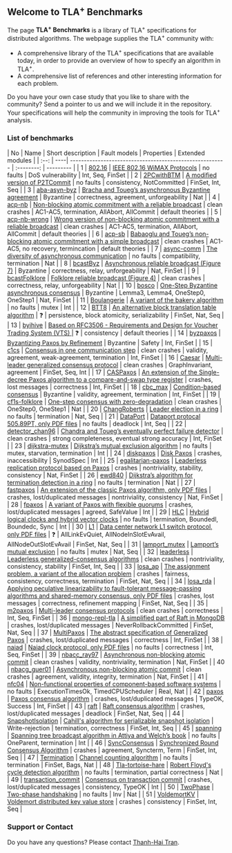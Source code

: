  
## Welcome to TLA<sup>+</sup> Benchmarks 

The page **TLA<sup>+</sup> Benchmarks** is a library of TLA<sup>+</sup> specifications for distributed algorithms. The webpage supplies the TLA<sup>+</sup> community with:

- A comprehensive library of the TLA<sup>+</sup> specifications that are available today, in order to provide an overview of how to specify an algorithm in TLA<sup>+</sup>.
- A comprehensive list of references and other interesting information for each problem.

Do you have your own case study that you like to share with the community? Send a pointer to us and we will include it in the repository. Your specifications will help the community in improving the tools for TLA<sup>+</sup> analysis.

### List of benchmarks

| No | Name  | Short description | Fault models	| Properties | Extended modules | 
| :--: | ----| -------------------------------------------------------- | :--------: | ---------  | 
| 1 | <a href="http://list.cs.northwestern.edu/802.16/">802.16</a> | <a href="https://ieeexplore.ieee.org/document/5062485/">IEEE 802.16 WiMAX Protocols</a> | no faults | DoS vulnerability | Int, Seq, FinSet | 
| 2 | <a href="https://github.com/muratdem/PlusCal-examples/blob/master/2PCTM/2PCwithBTM.tla">2PCwithBTM</a> | <a href="http://lamport.azurewebsites.net/tla/two-phase.html">A modified version of P2TCommit</a> | no faults | consistency, NotCommitted | FinSet, Int, Seq | 
| 3 | <a href="https://github.com/banhday/tlabenchmarks/tree/master/benchmarks/aba-asyn-byz">aba-asyn-byz</a> | <a href="https://dl.acm.org/citation.cfm?id=214134">Bracha and Toueg’s asynchronous Byzantine agreement</a> | Byzantine | correctness, agreement, unforgeability | Nat | 
| 4 | <a href="https://members.loria.fr/SMerz/talks/argentina2005/Charpentier/charpov/Teaching/CS-986/TLC/">acp-nb</a> | <a href="https://dl.acm.org/citation.cfm?id=302436">Non-blocking atomic commitment with a reliable broadcast</a> | clean crashes | AC1-AC5, termination, AllAbort, AllCommit | default theories | 
| 5 | <a href="https://members.loria.fr/SMerz/talks/argentina2005/Charpentier/charpov/Teaching/CS-986/TLC/">acp-nb-wrong</a> | <a href="https://dl.acm.org/citation.cfm?id=302436">Wrong version of non-blocking atomic commitment with a reliable broadcast</a> | clean crashes | AC1-AC5, termination, AllAbort, AllCommit | default theories | 
| 6 | <a href="https://members.loria.fr/SMerz/talks/argentina2005/Charpentier/charpov/Teaching/CS-986/TLC/">acp-sb</a> | <a href="https://dl.acm.org/citation.cfm?id=302436">Babaoglu and Toueg’s non-blocking atomic commitment with a simple broadcast</a> | clean crashes | AC1-AC5, no recovery, termincation | default theories | 
| 7 | <a href="http://hurault.perso.enseeiht.fr/asynchronousCommunication/">async-comm</a> | <a href="https://link.springer.com/article/10.1007/s00165-016-0379-x">The diversity of asynchronous communication</a> | no faults | compatibility, termination | Nat | 
| 8 | <a href="https://github.com/banhday/tlabenchmarks/tree/master/benchmarks/bcastByz">bcastByz</a> | <a href="https://link.springer.com/article/10.1007/BF01667080">Asynchronous reliable broadcast (Figure 7)</a> | Byzantine | correctness, relay, unforgeability | Nat, FinSet | 
| 9 | <a href="https://github.com/banhday/tlabenchmarks/tree/master/benchmarks/bcastFolklore">bcastFolklore</a> | <a href="https://dl.acm.org/citation.cfm?id=226647">Folklore reliable broadcast (Figure 4)</a> | clean crashes | correctness, relay, unforgeability | Nat | 
| 10 | <a href="https://github.com/banhday/tlabenchmarks/tree/master/benchmarks/bosco">bosco</a> | <a href="https://link.springer.com/chapter/10.1007/978-3-540-87779-0_30">One-Step Byzantine asynchronous consensus</a> | Byzantine | Lemma3, Lemma4, OneStep0, OneStep1 | Nat, FinSet | 
| 11 | <a href="https://github.com/tlaplus/Examples/tree/master/specifications/Bakery-Boulangerie">Boulangerie</a> | <a href="https://dl.acm.org/citation.cfm?id=2950394">A variant of the bakery algorithm</a> | no faults | mutex | Int | 
| 12 | <a href="https://github.com/bgbhpe/btt8">BTT8</a> | <a href="">An alternative block translation table algorithm</a> | ❓ | persistence, block atomicity, serializability | FinSet, Nat, Seq | 
| 13 | <a href="https://github.com/byisystems/byihive">byihive</a> | <a href="https://tools.ietf.org/rfc/rfc3506.txt">Based on RFC3506 - Requirements and Design for Voucher Trading System (VTS) </a> | ❓ | consistency | default theories | 
| 14 | <a href="http://lamport.azurewebsites.net/tla/byzpaxos.html">byzpaxos</a> | <a href="http://lamport.azurewebsites.net/tla/byzsimple.pdf">Byzantizing Paxos by Refinement</a> | Byzantine | Safety | Int, FinSet | 
| 15 | <a href="https://github.com/banhday/tlabenchmarks/tree/master/benchmarks/c1cs">c1cs</a> | <a href="https://link.springer.com/chapter/10.1007/3-540-44743-1_4">Consensus in one communication step</a> | clean crashes | validity, agreement, weak-agreement, termination | Int, FinSet | 
| 16 | <a href="https://github.com/nano-o/Caesar">Caesar</a> | <a href="https://ieeexplore.ieee.org/document/8023110/">Multi-leader generalized consensus protocol</a> | clean crashes | GraphInvariant, agreement | FinSet, Seq, Int | 
| 17 | <a href="https://github.com/tschottdorf/caspaxos-tla">CASPaxos</a> | <a href="">An extension of the Single-decree Paxos algorithm to a compare-and-swap type register</a> | crashes, lost messages | correctness | Int, FinSet | 
| 18 | <a href="https://github.com/banhday/tlabenchmarks/tree/master/benchmarks/cbc_max">cbc_max</a> | <a href="https://ieeexplore.ieee.org/document/1209964/">Condition-based consensus</a> | Byzantine | validity, agreement, termination | Int, FinSet | 
| 19 | <a href="https://github.com/banhday/tlabenchmarks/tree/master/benchmarks/cf1s-folklore">cf1s-folklore</a> | <a href="https://ieeexplore.ieee.org/abstract/document/1633503/">One-step consensus with zero-degradation</a> | clean crashes | OneStep0, OneStep1 | Nat | 
| 20 | <a href="https://github.com/tlaplus/Examples/tree/master/specifications/chang_roberts">ChangRoberts</a> | <a href="https://dl.acm.org/citation.cfm?id=359108">Leader election in a ring</a> | no faults | termination | Nat, Seq | 
| 21 | <a href="https://ieeexplore.ieee.org/iel7/7858577/7862346/07862411.pdf">DataPort</a> | <a href="https://ieeexplore.ieee.org/iel7/7858577/7862346/07862411.pdf">Dataport protocal 505.89PT, only PDF files</a> | no faults | deadlock | Int, Seq | 
| 22 | <a href="https://github.com/banhday/tlabenchmarks/tree/master/benchmarks/detector_chan96">detector_chan96</a> | <a href="https://dl.acm.org/citation.cfm?id=226647">Chandra and Toueg’s eventually perfect failure detector</a> | clean crashes | strong completeness, eventual strong accuracy | Int, FinSet | 
| 23 | <a href="https://github.com/tlaplus/Examples/tree/master/specifications/dijkstra-mutex">dijkstra-mutex</a> | <a href="https://dl.acm.org/citation.cfm?id=365617">Dijkstra’s mutual exclusion algorithm</a> | no faults | mutex, starvation, termination | Int | 
| 24 | <a href="https://github.com/nano-o/MultiPaxos/blob/master/DiskPaxos.tla">diskpaxos</a> | <a href="https://lamport.azurewebsites.net/pubs/disk-paxos.pdf">Disk Paxos</a> | crashes, inaccessibility | SynodSpec | Int | 
| 25 | <a href="https://github.com/efficient/epaxos">egalitarian-paxos</a> | <a href="https://dl.acm.org/citation.cfm?id=2517350">Leaderless replication protocol based on Paxos</a> | crashes | nontriviality, stability, consistency | Nat, FinSet | 
| 26 | <a href="https://github.com/tlaplus/Examples/tree/master/specifications/ewd840">ewd840</a> | <a href="https://www.cs.utexas.edu/users/EWD/ewd08xx/EWD840.PDF">Dijkstra’s algorithm for termination detection in a ring</a> | no faults | termination | Nat | 
| 27 | <a href="https://www.microsoft.com/en-us/research/publication/fast-paxos/">fastpaxos</a> | <a href="https://www.microsoft.com/en-us/research/publication/fast-paxos/">An extension of the classic Paxos algorithm, only PDF files</a> | crashes, lost/duplicated messages | nontriviality, consistency | Nat, FinSet | 
| 28 | <a href="https://github.com/fpaxos/fpaxos-tlaplus">fpaxos</a> | <a href="https://arxiv.org/pdf/1608.06696v1.pdf">A variant of Paxos with flexible quorums</a> | crashes, lost/duplicated messages | agreed, SafeValue | Int | 
| 29 | <a href="https://github.com/muratdem/HLC">HLC</a> | <a href="https://cse.buffalo.edu/tech-reports/2014-04.pdf">Hybrid logical clocks and hybrid vector clocks</a> | no faults | termination, Boundedl, Boundedc, Sync | Int | 
| 30 | <a href="https://www.microsoft.com/en-us/research/publication/the-data-center-network-l1-switch-protocol/">L1</a> | <a href="https://www.microsoft.com/en-us/research/publication/the-data-center-network-l1-switch-protocol/">Data center network L1 switch protocol, only PDF files</a> | ❓ | AllLinkEvQuiet, AllNodeInSlotEvAvail, AllNodeOutSlotEvAvail | FinSet, Nat, Seq | 
| 31 | <a href="https://github.com/tlaplus/Examples/tree/master/specifications/lamport_mutex">lamport_mutex</a> | <a href="https://lamport.azurewebsites.net/pubs/time-clocks.pdf">Lamport’s mutual exclusion</a> | no faults | mutex | Nat, Seq | 
| 32 | <a href="https://losa.fr/research/leaderless/">leaderless</a> | <a href="https://www.ssrg.ece.vt.edu/papers/2016_podc.pdf">Leaderless generalized-consensus algorithms</a> | clean crashes | nontriviality, consistency, stability | FinSet, Int, Seq | 
| 33 | <a href="https://losa.fr/research/assignment/">losa_ap</a> | <a href="https://dl.acm.org/citation.cfm?id=3154303">The assignment problem, a variant of the allocation problem</a> | crashes | fairness, consistency, correctness, termination | FinSet, Nat, Seq | 
| 34 | <a href="https://www.losa.fr/Thesis.pdf">losa_rda</a> | <a href="https://www.losa.fr/Thesis.pdf">Applying peculative linearizability to fault-tolerant message-passing algorithms and shared-memory consensus, only PDF files</a> | crashes, lost messages | correctness, refinement mapping | FinSet, Nat, Seq | 
| 35 | <a href="https://losa.fr/M2Paxos/">m2paxos</a> | <a href="https://ieeexplore.ieee.org/document/7579738/">Multi-leader consensus protocols</a> | clean crashes | correctness | Int, Seq, FinSet | 
| 36 | <a href="https://github.com/visualzhou/mongo-repl-tla">mongo-repl-tla</a> | <a href="https://raft.github.io/raft.pdf">A simplified part of Raft in MongoDB</a> | crashes, lost/duplicated messages | NeverRollbackCommitted | FinSet, Nat, Seq | 
| 37 | <a href="https://github.com/nano-o/MultiPaxos">MultiPaxos</a> | <a href="https://www.microsoft.com/en-us/research/wp-content/uploads/2016/02/tr-2005-33.pdf">The abstract specification of Generalized Paxos</a> | crashes, lost/duplicated messages | correctness | Int, FinSet | 
| 38 | <a href="">naiad</a> | <a href="https://www.microsoft.com/en-us/research/wp-content/uploads/2013/02/paper.pdf">Naiad clock protocol, only PDF files</a> | no faults | correctness | Int, Seq, FinSet | 
| 39 | <a href="https://github.com/banhday/tlabenchmarks/tree/master/benchmarks/nbacc_ray97">nbacc_ray97</a> | <a href="https://ieeexplore.ieee.org/document/648067/">Asynchronous non-blocking atomic commit</a> | clean crashes | validity, nontriviality, termination | Nat, FinSet | 
| 40 | <a href="https://github.com/banhday/tlabenchmarks/tree/master/benchmarks/nbacg_guer01">nbacg_guer01</a> | <a href="dl.acm.org/citation.cfm?id=380061">Asynchronous non-blocking atomic commit</a> | clean crashes | agreement, validity, integrity, termination | Nat, FinSet | 
| 41 | <a href="http://www.steffen-zschaler.de/publications/NfC04/">nfc04</a> | <a href="https://link.springer.com/article/10.1007/s10270-009-0115-6">Non-functional properties of component-based software systems</a> | no faults | ExecutionTimesOk, TimedCPUScheduler | Real, Nat | 
| 42 | <a href="https://github.com/tlaplus/Examples/tree/master/specifications/Paxos">paxos</a> | <a href="https://lamport.azurewebsites.net/pubs/lamport-paxos.pdf">Paxos consensus algorithm</a> | crashes, lost/duplicated messages | TypeOK, Success | Int, FinSet | 
| 43 | <a href="https://github.com/ongardie/raft.tla">raft</a> | <a href="https://raft.github.io/raft.pdf">Raft consensus algorithm</a> | crashes, lost/duplicated messages | deadlock | FinSet, Nat, Seq | 
| 44 | <a href="https://github.com/sanjosh/tlaplus/blob/master/amazon/serializableSnapshotIsolation.tla">SnapshotIsolation</a> | <a href="http://cahill.net.au/wp-content/uploads/2010/02/cahill-thesis.pdf">Cahill's algorithm for serializable snapshot isolation</a> | Write-rejection | termination, correctness | FinSet, Int, Seq | 
| 45 | <a href="https://github.com/banhday/tlabenchmarks/tree/master/benchmarks/spanning">spanning</a> | <a href="https://github.com/banhday/tlabenchmarks/tree/master/benchmarks/spanning">Spanning tree broadcast algorithm in Attiya and Welch’s book</a> | no faults | OneParent, termination | Int | 
| 46 | <a href="https://github.com/muratdem/PlusCal-examples/tree/master/SyncConsensus">SyncConsensus</a> | <a href="http://muratbuffalo.blogspot.com/2017/11/tlapluscal-modeling-of-synchronized.html">Synchronized Round Consensus Algorithm</a> | crashes | agreement, Syncterm, Term | FinSet, Int, Seq | 
| 47 | <a href="https://github.com/nano-o/Distributed-termination-detection">Termination</a> | <a href="https://link.springer.com/article/10.1007/BF01782776">Channel counting algorithm</a> | no faults | termination | FinSet, Bags, Nat | 
| 48 | <a href="https://github.com/lorin/tla-tortoise-hare">Tla-tortoise-hare</a> | <a href="http://www.siafoo.net/algorithm/10">Robert Floyd's cycle detection algorithm</a> | no faults | termination, partial correctness | Nat | 
| 49 | <a href="https://github.com/tlaplus/Examples/tree/master/specifications/transaction_commit">transaction_commit</a> | <a href="https://dl.acm.org/citation.cfm?id=1132867">Consensus on transaction commit</a> | crashes, lost/duplicated messages | consistency, TypeOK | Int | 
| 50 | <a href="https://github.com/tlaplus/Examples/tree/master/specifications/TwoPhase">TwoPhase</a> | <a href="https://github.com/tlaplus/Examples/tree/master/specifications/TwoPhase">Two-phase handshaking</a> | no faults | Inv | Nat | 
| 51 | <a href="https://github.com/muratdem/PlusCal-examples/tree/master/VoldemortKV">VoldemortKV</a> | <a href="http://www.project-voldemort.com/voldemort/">Voldemort distributed key value store</a> | crashes | consistency | FinSet, Int, Seq | 






 


### Support or Contact

Do you have any questions? Please contact <a href="mailto: tran@forsyte.ac.at">Thanh-Hai Tran</a>.
